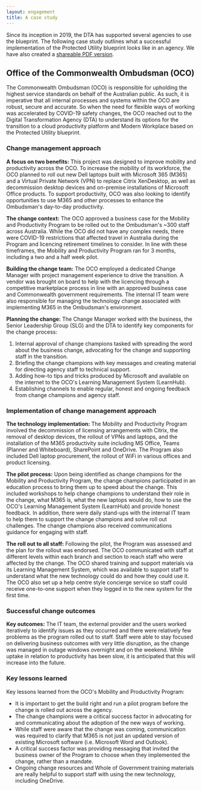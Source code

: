 ```yaml
--- 
layout: engagement 
title: A case study
---
```


Since its inception in 2019, the DTA has supported several agencies to use the blueprint. The following case study outlines what a successful implementation of the Protected Utility blueprint looks like in an agency. We have also created a [shareable PDF version](/assets/files/pdf/dta-pub-program-oco-case-study.pdf).  

## Office of the Commonwealth Ombudsman (OCO)

The Commonwealth Ombudsman (OCO) is responsible for upholding the highest service standards on behalf of the Australian public. As such, it is imperative that all internal processes and systems within the OCO are robust, secure and accurate. So when the need for flexible ways of working was accelerated by COVID-19 safety changes, the OCO reached out to the Digital Transformation Agency (DTA) to understand its options for the transition to a cloud productivity platform and Modern Workplace based on the Protected Utility blueprint. 

### Change management approach

**A focus on two benefits:** This project was designed to improve mobility and productivity across the OCO. To increase the mobility of its workforce, the OCO planned to roll out new Dell laptops built with Microsoft 365 (M365) and a Virtual Private Network (VPN) to replace Citrix XenDesktop, as well as decommission desktop devices and on-premise installations of Microsoft Office products. To support productivity, OCO was also looking to identify opportunities to use M365 and other processes to enhance the Ombudsman's day-to-day productivity.

**The change context:** The OCO approved a business case for the Mobility and Productivity Program to be rolled out to the Ombudsman's ~300 staff across Australia. While the OCO did not have any complex needs, there were COVID-19 restrictions that affected travel in Australia during the Program and licencing retirement timelines to consider. In line with these timeframes, the Mobility and Productivity Program ran for 3 months, including a two and a half week pilot.

**Building the change team:** The OCO employed a dedicated Change Manager with project management experience to drive the transition. A vendor was brought on board to help with the licencing through a competitive marketplace process in line with an approved business case and Commonwealth government requirements. The internal IT team were also responsible for managing the technology change associated with implementing M365 in the Ombudsman's environment.

**Planning the change:** The Change Manager worked with the business, the Senior Leadership Group (SLG) and the DTA to identify key components for the change process: 

1. Internal approval of change champions tasked with spreading the word about the business change, advocating for the change and supporting staff in the transition.
2. Briefing the change champions with key messages and creating material for directing agency staff to technical support.
3. Adding how-to tips and tricks produced by Microsoft and available on the internet to the OCO's Learning Management System (LearnHub).
4. Establishing channels to enable regular, honest and ongoing feedback from change champions and agency staff.

### Implementation of change management approach

**The technology implementation:** The Mobility and Productivity Program involved the decommission of licensing arrangements with Citrix, the removal of desktop devices, the rollout of VPNs and laptops, and the installation of the M365 productivity suite including MS Office, Teams (Planner and Whiteboard), SharePoint and OneDrive. The Program also included Dell laptop procurement, the rollout of WiFi in various offices and product licensing. 

**The pilot process:** Upon being identified as change champions for the Mobility and Productivity Program, the change champions participated in an education process to bring them up to speed about the change. This included workshops to help change champions to understand their role in the change, what M365 is, what the new laptops would do, how to use the OCO's Learning Management System (LearnHub) and provide honest feedback. In addition, there were daily stand-ups with the internal IT team to help them to support the change champions and solve roll out challenges. The change champions also received communications guidance for engaging with staff. 

**The roll out to all staff:** Following the pilot, the Program was assessed and the plan for the rollout was endorsed. The OCO communicated with staff at different levels within each branch and section to reach staff who were affected by the change. The OCO shared training and support materials via its Learning Management System, which was available to support staff to understand what the new technology could do and how they could use it. The OCO also set up a help centre style concierge service so staff could receive one-to-one support when they logged in to the new system for the first time.

### Successful change outcomes 

**Key outcomes:** The IT team, the external provider and the users worked iteratively to identify issues as they occurred and there were relatively few problems as the program rolled out to staff. Staff were able to stay focused on delivering business outcomes with very little disruption, as the change was managed in outage windows overnight and on the weekend. While uptake in relation to productivity has been slow, it is anticipated that this will increase into the future. 

### Key lessons learned

Key lessons learned from the OCO's Mobility and Productivity Program:

* It is important to get the build right and run a pilot program before the change is rolled out across the agency.
* The change champions were a critical success factor in advocating for and communicating about the adoption of the new ways of working.
* While staff were aware that the change was coming, communication was required to clarify that M365 is not just an updated version of existing Microsoft software (i.e. Microsoft Word and Outlook).
* A critical success factor was providing messaging that invited the business owner of the Program to choose when they implemented the change, rather than a mandate. 
* Ongoing change resources and Whole of Government training materials are really helpful to support staff with using the new technology, including OneDrive.
